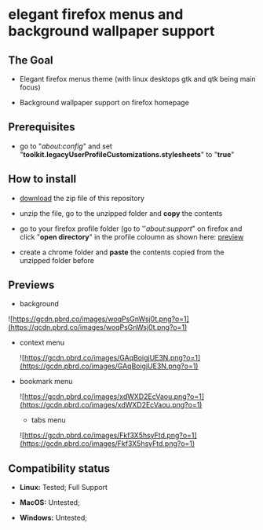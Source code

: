 # elegant firefox menus and background wallpaper support

## The Goal

- Elegant firefox menus theme (with linux desktops gtk and qtk being main focus)

- Background wallpaper support on firefox homepage

## Prerequisites

- go to "*about:config*" and set "**toolkit.legacyUserProfileCustomizations.stylesheets**" to "**true**"

## How to install

- [download](https://codeload.github.com/ayushhroyy/firefox-theme-adaptive-menus/zip/refs/heads/main) the zip file of this repository

- unzip the file, go to the unzipped folder and **copy** the contents

- go to your firefox profile folder (go to ''*about:support*" on firefox and click "**open directory**" in the profile coloumn as shown here: [preview](https://gcdn.pbrd.co/images/FQ7ScKV0nvhK.png?o=1)

- create a chrome folder and **paste** the contents copied from the unzipped folder before

## Previews

- background

![https://gcdn.pbrd.co/images/woqPsGnWsj0t.png?o=1](https://gcdn.pbrd.co/images/woqPsGnWsj0t.png?o=1)

- context menu
  
  ![https://gcdn.pbrd.co/images/GAqBoigjUE3N.png?o=1](https://gcdn.pbrd.co/images/GAqBoigjUE3N.png?o=1)

- bookmark menu
  
  ![https://gcdn.pbrd.co/images/xdWXD2EcVaou.png?o=1](https://gcdn.pbrd.co/images/xdWXD2EcVaou.png?o=1)
  
  - tabs menu
  
  ![https://gcdn.pbrd.co/images/Fkf3X5hsyFtd.png?o=1](https://gcdn.pbrd.co/images/Fkf3X5hsyFtd.png?o=1)

## Compatibility status

- **Linux:** Tested; Full Support

- **MacOS:** Untested;

- **Windows:** Untested; 
